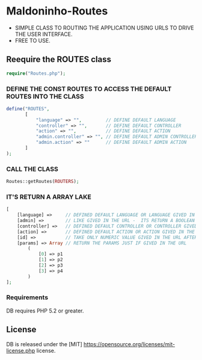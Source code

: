 # Maldoninho-Routes
* SIMPLE CLASS TO ROUTING THE APPLICATION USING URLS TO DRIVE THE USER INTERFACE.
* FREE TO USE.

## Reequire the ROUTES class

```php
require("Routes.php");
```

### DEFINE THE CONST ROUTES TO ACCESS THE DEFAULT ROUTES INTO THE CLASS
 
 ```php
define("ROUTES",
        [
            "language" => "",         // DEFINE DEFAULT LANGUAGE
            "controller" => "",       // DEFINE DEFAULT CONTROLLER
            "action" => "",           // DEFINE DEFAULT ACTION
            "admin.controller" => "", // DEFINE DEFAULT ADMIN CONTROLLER
            "admin.action" => ""      // DEFINE DEFAULT ADMIN ACTION
        ]
);
```

### CALL THE CLASS

```php
Routes::getRoutes(ROUTERS);
```

### IT'S RETURN A ARRAY LAKE

```php
[
	[language] =>     // DEFINED DEFAULT LANGUAGE OR LANGUAGE GIVED IN THE URL
	[admin] =>        // LIKE GIVED IN THE URL -  ITS RETURN A BOOLEAN VALUE TRUE OR FALSE
	[controller] =>   // DEFINED DEFAULT CONTROLLER OR CONTROLLER GIVED IN THE URL
	[action] =>       // DEFINED DEFAULT ACTION OR ACTION GIVED IN THE URL
	[id] =>           // TAKE ONLY NUMERIC VALUE GIVED IN THE URL AFTER THE ACTION 
	[params] => Array // RETURN THE PARAMS JUST IF GIVED IN THE URL
		(
			[0] => p1
			[1] => p2
			[2] => p3
			[3] => p4
		)
];
 ```
 
### Requirements

DB requires PHP 5.2 or greater.

## License

DB is released under the [MIT] https://opensource.org/licenses/mit-license.php license.